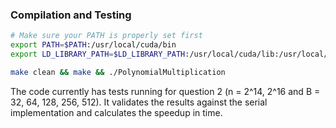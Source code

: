 ### Compilation and Testing
```sh
# Make sure your PATH is properly set first
export PATH=$PATH:/usr/local/cuda/bin
export LD_LIBRARY_PATH=$LD_LIBRARY_PATH:/usr/local/cuda/lib:/usr/local/cuda/lib64

make clean && make && ./PolynomialMultiplication
```

The code currently has tests running for question 2 (n = 2^14, 2^16 and B = 32, 64, 128, 256, 512). It validates the results against the serial implementation and calculates the speedup in time.
